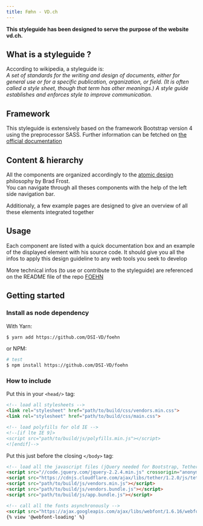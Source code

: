```yaml
---
title: Fœhn - VD.ch
---
```

**This styleguide has been designed to serve the purpose of the website vd.ch.**

## What is a styleguide ?

According to wikipedia, a styleguide is:<br>
*A set of standards for the writing and design of documents, either for general use or for a specific publication, organization, or field. (It is often called a style sheet, though that term has other meanings.) A style guide establishes and enforces style to improve communication.*

## Framework

This styleguide is extensively based on the framework Bootstrap version 4 using the preprocessor SASS. Further information can be fetched on [the official documentation](https://v4-alpha.getbootstrap.com/)

## Content & hierarchy

All the components are organized accordingly to the [atomic design](http://atomicdesign.bradfrost.com/) philosophy by Brad Frost.<br>
  You can navigate through all theses components with the help of the left side navigation bar.

Additionaly, a few example pages are designed to give an overview of all these elements integrated together

## Usage

Each component are listed with a quick documentation box and an example of the displayed element with his source code. It should give you all the infos to apply this design guideline to any web tools you seek to develop

More technical infos (to use or contribute to the styleguide) are referenced on the README file of the repo [FOEHN](https://github.com/DSI-VD/foehn)

## Getting started

### Install as node dependency

With Yarn:

```bash
$ yarn add https://github.com/DSI-VD/foehn
```

or NPM:

```bash
# test
$ npm install https://github.com/DSI-VD/foehn
```

### How to include

Put this in your `<head/>` tag:

```html
<!-- load all stylesheets -->
<link rel="stylesheet" href="path/to/build/css/vendors.min.css">
<link rel="stylesheet" href="path/to/build/css/main.css">

<!-- load polyfills for old IE -->
<!--[if lte IE 9]>
<script src="path/to/build/js/polyfills.min.js"></script>
<![endif]-->
```

Put this just before the closing `</body>` tag:

```html
<!-- load all the javascript files (jQuery needed for Bootstrap, TetherJS needed for the Tooltip Bootstrap plugin) -->
<script src="//code.jquery.com/jquery-2.2.4.min.js" crossorigin="anonymous"></script>
<script src="https://cdnjs.cloudflare.com/ajax/libs/tether/1.2.0/js/tether.min.js" integrity="sha384-Plbmg8JY28KFelvJVai01l8WyZzrYWG825m+cZ0eDDS1f7d/js6ikvy1+X+guPIB" crossorigin="anonymous"></script>
<script src="path/to/build/js/vendors.min.js"></script>
<script src="path/to/build/js/vendors.bundle.js"></script>
<script src="path/to/build/js/app.bundle.js"></script>

<!-- call all the fonts asynchronously -->
<script src="https://ajax.googleapis.com/ajax/libs/webfont/1.6.16/webfont.js"> </script>
{% view '@webfont-loading' %}
```
